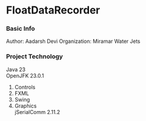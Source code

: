 # FloatDataRecorder

### Basic Info
Author: Aadarsh Devi
Organization: Miramar Water Jets

### Project Technology
Java 23<br>
OpenJFK 23.0.1<br>
  1. Controls
  2. FXML
  3. Swing
  4. Graphics<br>
jSerialComm 2.11.2<br>
